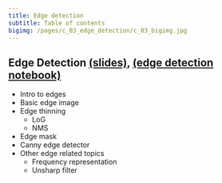 ```yaml
---
title: Edge detection
subtitle: Table of contents
bigimg: /pages/c_03_edge_detection/c_03_bigimg.jpg
---
```


## **Edge Detection** [(slides)](/pages/c_03_edge_detection/slides/), [(edge detection notebook)](/pages/c_03_edge_detection/edge_detection_nb/)
   - Intro to edges
   - Basic edge image
   - Edge thinning
     - LoG
     - NMS
   - Edge mask
   - Canny edge detector
   - Other edge related topics
     - Frequency representation
     - Unsharp filter